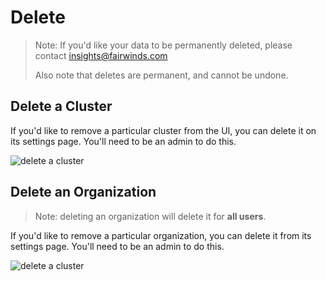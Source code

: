 # Delete
> Note: If you'd like your data to be permanently
> deleted, please contact <insights@fairwinds.com>
>
> Also note that deletes are permanent, and cannot be undone.

## Delete a Cluster
If you'd like to remove a particular cluster from the UI, you can delete it
on its settings page. You'll need to be an admin to do this.

<div class="mini-img">
  <img :src="$withBase('/img/delete-cluster.png')" alt="delete a cluster">
</div>

## Delete an Organization
> Note: deleting an organization will delete it for **all users**.

If you'd like to remove a particular organization, you can delete it from
its settings page. You'll need to be an admin to do this.

<div class="mini-img">
  <img :src="$withBase('/img/delete-organization.png')" alt="delete a cluster">
</div>


